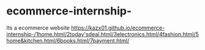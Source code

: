 # ecommerce-internship-
Its a ecommerce website
https://kazx01.github.io/ecommerce-internship-/1home.html/2today'sdeal.html/3electronics.html/4fashion.html/5home&kitchen.html/6books.html/7payment.html/
